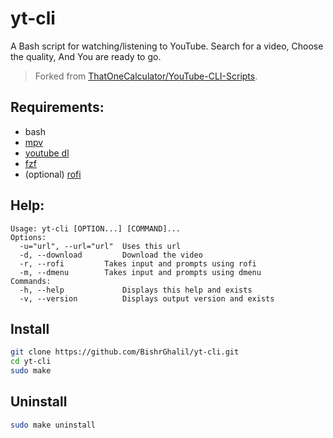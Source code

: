 # yt-cli
A Bash script for watching/listening to YouTube.
Search for a video, Choose the quality, And You are ready to go.

> Forked from [ThatOneCalculator/YouTube-CLI-Scripts](https://github.com/ThatOneCalculator/YouTube-CLI-Scripts).

## Requirements:
- bash
- [mpv](https://github.com/mpv-player/mpv)
- [youtube dl](https://github.com/ytdl-org/youtube-dl)
- [fzf](https://github.com/junegunn/fzf)
- (optional) [rofi](https://github.com/davatorium/rofi)

## Help:
```
Usage: yt-cli [OPTION...] [COMMAND]...
Options:
  -u="url", --url="url"  Uses this url
  -d, --download         Download the video
  -r, --rofi	 	 Takes input and prompts using rofi
  -m, --dmenu	 	 Takes input and prompts using dmenu
Commands:
  -h, --help             Displays this help and exists
  -v, --version          Displays output version and exists
```
## Install

```bash
git clone https://github.com/BishrGhalil/yt-cli.git
cd yt-cli
sudo make
```

## Uninstall
```bash
sudo make uninstall
```

